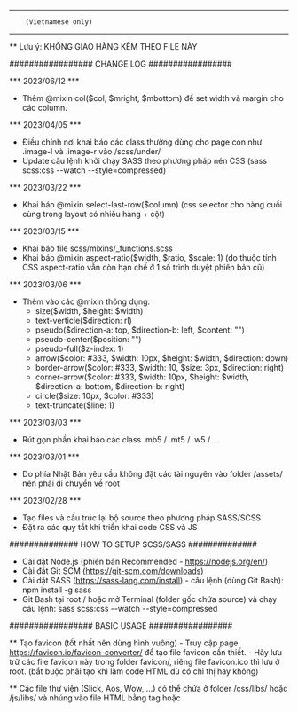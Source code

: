 -----------------------------------------------
		(Vietnamese only)
-----------------------------------------------

** Lưu ý: KHÔNG GIAO HÀNG KÈM THEO FILE NÀY


################# CHANGE LOG #################

*** 2023/06/12 ***
- Thêm @mixin col($col, $mright, $mbottom) để set width và margin cho các column.

*** 2023/04/05 ***
- Điều chỉnh nơi khai báo các class thường dùng cho page con như .image-l và .image-r vào /scss/under/
- Update câu lệnh khởi chạy SASS theo phương pháp nén CSS (sass scss:css --watch --style=compressed)

*** 2023/03/22 ***
- Khai báo @mixin select-last-row($column) (css selector cho hàng cuối cùng trong layout có nhiều hàng + cột)

*** 2023/03/15 ***
- Khai báo file scss/mixins/_functions.scss
- Khai báo @mixin aspect-ratio($width, $ratio, $scale: 1) (do thuộc tính CSS aspect-ratio vẫn còn hạn chế ở 1 số trình duyệt phiên bản cũ)

*** 2023/03/06 ***
- Thêm vào các @mixin thông dụng:
	+ size($width, $height: $width)
	+ text-verticle($direction: rl)
	+ pseudo($direction-a: top, $direction-b: left, $content: "")
	+ pseudo-center($position: "")
	+ pseudo-full($z-index: 1)
	+ arrow($color: #333, $width: 10px, $height: $width, $direction: down)
	+ border-arrow($color: #333, $width: 10, $size: 3px, $direction: right)
	+ corner-arrow($color: #333, $width: 10px, $height: $width, $direction-a: bottom, $direction-b: right)
	+ circle($size: 10px, $color: #333)
	+ text-truncate($line: 1)

*** 2023/03/03 ***
- Rút gọn phần khai báo các class .mb5 / .mt5 / .w5 / ...

*** 2023/03/01 ***
- Do phía Nhật Bản yêu cầu không đặt các tài nguyên vào folder /assets/ nên phải di chuyển về root

*** 2023/02/28 ***
- Tạo files và cấu trúc lại bộ source theo phương pháp SASS/SCSS
- Đặt ra các quy tắt khi triển khai code CSS và JS







############## HOW TO SETUP SCSS/SASS ##############

- Cài đặt Node.js (phiên bản Recommended - https://nodejs.org/en/)
- Cài đặt Git SCM (https://git-scm.com/downloads)
- Cài dặt SASS (https://sass-lang.com/install) - câu lệnh (dùng Git Bash): 
npm install -g sass
- Git Bash tại root / hoặc mở Terminal (folder gốc chứa source) và chạy câu lệnh:
sass scss:css --watch --style=compressed



################# BASIC USAGE #################

** Tạo favicon (tốt nhất nên dùng hình vuông) 
	- Truy cập page https://favicon.io/favicon-converter/ để tạo file favicon cần thiết.
	- Hãy lưu trữ các file favicon này trong folder favicon/, riêng file favicon.ico thì lưu ở root.
	(bắt buộc phải tạo khi làm code HTML dù có chỉ thị hay không)

** Các file thư viện (Slick, Aos, Wow, ...) có thể chứa ở folder /css/libs/ hoặc /js/libs/ và nhúng vào file HTML bằng tag <link> hoặc <script>
** Khai báo các CSS cần thiết trong /scss/
(đọc thêm Tài Liệu của SASS để hiểu rõ cách sử dụng SASS/SCSS: https://sass-lang.com/documentation/)
	- 4 files mặc định (styles / responsive / under / under_responsive) đã được chia ra thành nhiều file nhỏ để tối ưu hóa việc kiểm soát:
		+ Các phần setting mặc định sẽ khai báo trong file /scss/global/_setting.scss
		+ CSS cho các thành phần có tính Tái Sử Dụng (như Button, Title, ...) sẽ khai báo trong file /scss/global/_utilities.scss
		+ CSS dùng cho phần <header> sẽ khai báo trong file /scss/global/_header.scss
		+ CSS dùng cho phần <footer> sẽ khai báo trong file /scss/global/_footer.scss
		+ CSS dùng cho phần Main Visual sẽ khai báo trong file /scss/global/_visual.scss
		+ CSS dùng cho các phần còn lại (layout của từng block/section) sẽ khai báo trong file /scss/global/_content.scss
		+ CSS chỉ dùng riêng cho màn hình PC (screen width từ 751px trở lên) sẽ khai báo trong file /scss/global/_pc_only.scss
		+ CSS dùng để responsive cho các thiết bị SP (Smart Phone - screen width từ 750px trở xuống đến 320px) sẽ khai báo trong file /scss/global/_responsive.scss
		+ CSS dùng để áp dụng riêng cho Browser được chỉ định (Firefox, Safari, ...) sẽ khai báo trong file /scss/global/_browser.scss
	
	- Tương tự với các file CSS dùng riêng cho page con (under pages)
		+ CSS cho các thẻ Heading Title từ <h2> đến <h6> (và cả các thành phần liên quan) sẽ khai báo trong file /scss/global/_utilities.scss
		+ Ngoài ra các thành phần khác tương tự nội dung đã nhắc đến phía trên.
	
** Đối với code Javascript/Jquery:
	- Các script sử dụng chung cho toàn bộ website thì khai báo ở file js/common.js
	- Các script chỉ áp dụng cho page TOP/HOME PAGE thì khai báo ở file js/top.js

	- Cố gắng tổng hợp các function được khai báo bên trong 2 events chính (clean code):
		$(document).ready(function() {});
		$(window).bind('load', function() {});
	trường hợp cần khai báo thêm thì vẫn có thể khai báo theo nhu cầu.

	- Khi muốn khởi chạy phương thức (function) của 1 thành phần (element) nhất định, phải kiểm tra Sự Tồn Tại của element đó: dùng hàm $('.element-name').length, ví dụ:
		if( $('#visual').length > 0 ) {
			$('#visual').slick({
				dots: false,
				infinite: true,
				speed: 1000,
				slidesToShow: 1,
				slidesToScroll: 1,
				autoplay: true,
				autoplaySpeed: 5000
			});
		}
	
	- Khi tạo xong page, phải kiểm tra ở Dev Tool -> mục Console và giải quyết tất cả các Error nếu có phát sinh. Các error được xác định là do tài nguyên của bên thứ 3 (google, youtube, ...) thì bỏ qua.
